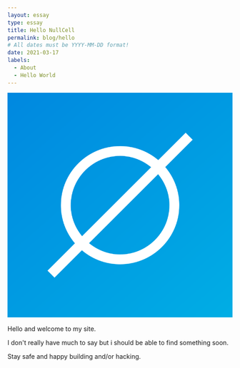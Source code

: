 ```yaml
---
layout: essay
type: essay
title: Hello NullCell
permalink: blog/hello
# All dates must be YYYY-MM-DD format!
date: 2021-03-17
labels:
  - About
  - Hello World
---
```


<img class="ui tiny left circular floated image" src="../images/blog/hello/logo.png">

Hello and welcome to my site.

I don't really have much to say but i should be able to find something soon.

Stay safe and happy building and/or hacking.
